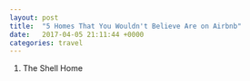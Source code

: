 ```yaml
---
layout: post
title:  "5 Homes That You Wouldn't Believe Are on Airbnb"
date:   2017-04-05 21:11:44 +0000
categories: travel
---
```

1. The Shell Home

